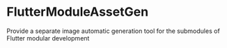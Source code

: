# FlutterModuleAssetGen
Provide a separate image automatic generation tool for the submodules of Flutter modular development
